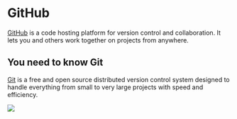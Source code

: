 ---
---

# GitHub 

[GitHub](https://github.com/) is a code hosting platform for version control and collaboration. It lets you and others work together on projects from anywhere.

## You need to know Git

[Git](https://git-scm.com/) is a free and open source distributed version control system designed to handle everything from small to very large projects with speed and efficiency.

![](https://www.dreamhost.com/blog/wp-content/uploads/2022/11/github-wordpress-repository.png)